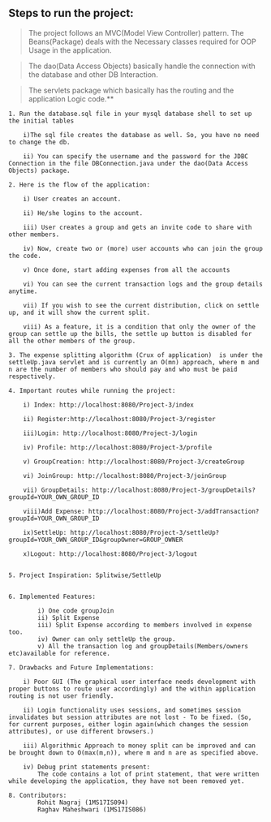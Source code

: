 ## Steps to run the project:

>The project follows an MVC(Model View Controller) pattern. The Beans(Package) deals with the Necessary classes required for OOP Usage in the application.

>The dao(Data Access Objects) basically handle the connection with the database and other DB Interaction.

>The servlets package which basically has the routing and the application Logic code.**

    1. Run the database.sql file in your mysql database shell to set up the initial tables

        i)The sql file creates the database as well. So, you have no need to change the db.

        ii) You can specify the username and the password for the JDBC Connection in the file DBConnection.java under the dao(Data Access Objects) package.

    2. Here is the flow of the application:

        i) User creates an account.

        ii) He/she logins to the account.

        iii) User creates a group and gets an invite code to share with other members.

        iv) Now, create two or (more) user accounts who can join the group the code.

        v) Once done, start adding expenses from all the accounts

        vi) You can see the current transaction logs and the group details anytime.

        vii) If you wish to see the current distribution, click on settle up, and it will show the current split.

        viii) As a feature, it is a condition that only the owner of the group can settle up the bills, the settle up button is disabled for all the other members of the group.

    3. The expense splitting algorithm (Crux of application)  is under the settleUp.java servlet and is currently an O(mn) approach, where m and n are the number of members who should pay and who must be paid respectively.

    4. Important routes while running the project:

        i) Index: http://localhost:8080/Project-3/index

        ii) Register:http://localhost:8080/Project-3/register

        iii)Login: http://localhost:8080/Project-3/login

        iv) Profile: http://localhost:8080/Project-3/profile

        v) GroupCreation: http://localhost:8080/Project-3/createGroup

        vi) JoinGroup: http://localhost:8080/Project-3/joinGroup

        vii) GroupDetails: http://localhost:8080/Project-3/groupDetails?groupId=YOUR_OWN_GROUP_ID

        viii)Add Expense: http://localhost:8080/Project-3/addTransaction?groupId=YOUR_OWN_GROUP_ID

        ix)SettleUp: http://localhost:8080/Project-3/settleUp?groupId=YOUR_OWN_GROUP_ID&groupOwner=GROUP_OWNER

        x)Logout: http://localhost:8080/Project-3/logout


    5. Project Inspiration: Splitwise/SettleUp


    6. Implemented Features:

            i) One code groupJoin
            ii) Split Expense
            iii) Split Expense according to members involved in expense too.
            iv) Owner can only settleUp the group.
            v) All the transaction log and groupDetails(Members/owners etc)available for reference.

    7. Drawbacks and Future Implementations:

        i) Poor GUI (The graphical user interface needs development with proper buttons to route user accordingly) and the within application routing is not user friendly.

        ii) Login functionality uses sessions, and sometimes session invalidates but session attributes are not lost - To be fixed. (So, for current purposes, either login again(which changes the session attributes), or use different browsers.)

        iii) Algorithmic Approach to money split can be improved and can be brought down to O(max(m,n)), where m and n are as specified above.

        iv) Debug print statements present:
            The code contains a lot of print statement, that were written while developing the application, they have not been removed yet.
    
    8. Contributors: 
            Rohit Nagraj (1MS17IS094)
            Raghav Maheshwari (1MS17IS086)

    

